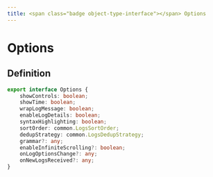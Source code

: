 ```yaml
---
title: <span class="badge object-type-interface"></span> Options
---
```

# <span class="badge object-type-interface"></span> Options

## Definition

```typescript
export interface Options {
	showControls: boolean;
	showTime: boolean;
	wrapLogMessage: boolean;
	enableLogDetails: boolean;
	syntaxHighlighting: boolean;
	sortOrder: common.LogsSortOrder;
	dedupStrategy: common.LogsDedupStrategy;
	grammar?: any;
	enableInfiniteScrolling?: boolean;
	onLogOptionsChange?: any;
	onNewLogsReceived?: any;
}

```
